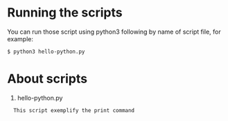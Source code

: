 # Running the scripts

You can run those script using python3 following by name of script file, for example:

```
$ python3 hello-python.py
```

# About scripts

1. hello-python.py

```
  This script exemplify the print command
```
